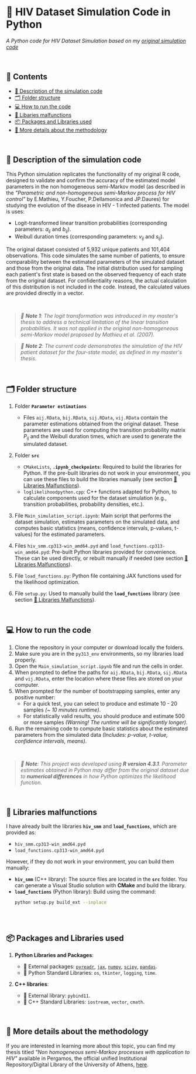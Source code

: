 # 🐍 HIV Dataset Simulation Code in Python
*A Python code for HIV Dataset Simulation based on my [original simulation code](https://github.com/pennystack/Simulation-For-HIV-Dataset)*


<br>


## 📖 Contents
- [📝 Description of the simulation code](#-description-of-the-simulation-code)
- [🗂️ Folder structure](#%EF%B8%8F-folder-structure)
- [💻 How to run the code](#-how-to-run-the-code)
- [🔧 Libaries malfunctions](#-libraries-malfunctions)
- [📦 Packages and Libraries used](#-packages-and-libraries-used)
- [🔎 More details about the methodology](#-more-details-about-the-methodology)


<br>


## 📝 Description of the simulation code

 This Python simulation replicates the functionality of my original R code, designed to validate and confirm the accuracy of the estimated model parameters in the non homogeneous semi-Markov model (as described in the *"Parametric and non-homogeneous semi-Markov process for HIV control"* by E.Mathieu, Y.Foucher, P.Dellamonica and JP.Daures) for studying the evolution of the disease in HIV - 1 infected patients. The model is uses:
 - Logit-transformed linear transition probabilities (corresponding parameters: $a_{ij}$ and $b_{ij}$).
 - Weibull duration times (corresponding parameters: $v_{ij}$ and $s_{ij}$).


 The original dataset consisted of 5,932 unique patients and 101,404 observations. This code simulates the same number of patients, to ensure comparability between the estimated parameters of the simulated dataset and those from the original data. The initial distribution used for sampling each patient's first state is based on the observed frequency of each state from the original dataset. For confidentiality reasons, the actual calculation of this distribution is not included in the code. Instead, the calculated values are provided directly in a vector.
 

<br>

> *📌 **Note 1**: The logit transformation was introduced in my master's thesis to address a technical limitation of the linear transition probabilities. It was not applied in the original non-homogeneous semi-Markov model proposed by Mathieu et al. (2007).*


> *📌 **Note 2**: The current code demonstrates the simulation of the HIV patient dataset for the four-state model, as defined in my master's thesis.*



<br>


## 🗂️ Folder structure

1. Folder **`Parameter estimations`**
   - Files `aij.RData`, `bij.RData`, `sij.RData`, `vij.RData` contain the parameter estimations obtained from the original dataset. These parameters are used for computing the transition probability matrix $P_{ij}$​ and the Weibull duration times, which are used to generate the simulated dataset.

2. Folder **`src`**
   - `CMakeLists`, **`.ipynb_checkpoints`**: Required to build the libraries for Python. If the pre-built libraries do not work in your environment, you can use these files to build the libraries manually (see section [🔧 Libraries Malfunctions](#-libraries-malfunctions)).
   - `loglikelihoodpython.cpp`: C++ functions adapted for Python, to calculate components used for the dataset simulation (e.g., transition probabilities, probability densities, etc.).

3. File `Main_simulation_script.ipynb`: Main script that performs the dataset simulation, estimates parameters on the simulated data, and computes basic statistics (means, confidence intervals, p-values, t-values) for the estimated parameters.
4. Files `hiv_smm.cp313-win_amd64.pyd` and `load_functions.cp313-win_amd64.pyd`: Pre-built Python libraries provided for convenience. These can be used directly, or rebuilt manually if needed (see section [🔧 Libraries Malfunctions](#-libraries-malfunctions)).
5. File `load_functions.py`: Python file containing JAX functions used for the likelihood optimization.
6. File `setup.py`: Used to manually build the **`load_functions`** library (see section [🔧 Libraries Malfunctions](#-libraries-malfunctions)).



<br>


## 💻 How to run the code

1. Clone the repository in your computer or download locally the folders.
2. Make sure you are in the `py313_env` environments, so my libraries load properly.
3. Open the `Main_simulation_script.ipynb` file and run the cells in order.
4. When prompted to define the paths for `aij.RData`, `bij.RData`, `sij.RData` and `vij.RData`, enter the location where these files are stored on your computer.
5. When prompted for the number of bootstrapping samples, enter any positive number:
   - For a quick test, you can select to produce and estimate 10 - 20 samples *(~ 10 minutes runtime)*.
   - For statistically valid results, you should produce and estimate 500 or more samples *(Warning! The runtime will be significantly longer)*.
6. Run the remaining code to compute basic statistics about the estimated parameters from the simulated data *(Includes: p-value, t-value, confidence intervals, means)*.


<br>

 > *📌 **Note**: This project was developed using **R version 4.3.1**. Parameter estimates obtained in Python may differ from the original dataset due to **numerical differences** in how Python optimizes the likelihood function.*



<br>


## 🔧 Libraries malfunctions


I have already built the libraries **`hiv_smm`** and **`load_functions`**, which are provided as:
- `hiv_smm.cp313-win_amd64.pyd`  
- `load_functions.cp313-win_amd64.pyd`  

However, if they do not work in your environment, you can build them manually:
- **`hiv_smm`** (C++ library): The source files are located in the **`src`** folder. You can generate a Visual Studio solution with **CMake** and build the library.  
- **`load_functions`** (Python library): Build using the command:  
  ```bash
  python setup.py build_ext --inplace



<br>

## 📦 Packages and Libraries used

1. **Python Libraries and Packages**:
   - 🔗 External packages: [`pyreadr`](https://pypi.org/project/pyreadr/), [`jax`](https://github.com/google/jax), [`numpy`](https://numpy.org/), [`scipy`](https://scipy.org/), [`pandas`](https://pandas.pydata.org/).
   - 🧩 Python Standard Libraries: `os`, `tkinter`, `logging`, `time`.

2. **C++ libraries**:
    - 🔗 External library: `pybind11`.
    - 🧩 C++ Standard Libraries: `iostream`, `vector`, `cmath`.



<br>


## 🔎 More details about the methodology

 If you are interested in learning more about this topic, you can find my thesis titled *"Non homogeneous semi-Markov processes with application to HIV"* available in Pergamos, the official unified Institutional Repository/Digital Library of the University of Athens, [here](https://www.google.com/url?sa=t&source=web&rct=j&opi=89978449&url=https://pergamos.lib.uoa.gr/uoa/dl/object/3403042/file.pdf&ved=2ahUKEwjQ7M_MpuSOAxVRIxAIHQVvBBQQFnoECBkQAQ&usg=AOvVaw1tymNuOkbKCGtNwmmVFqkl).
